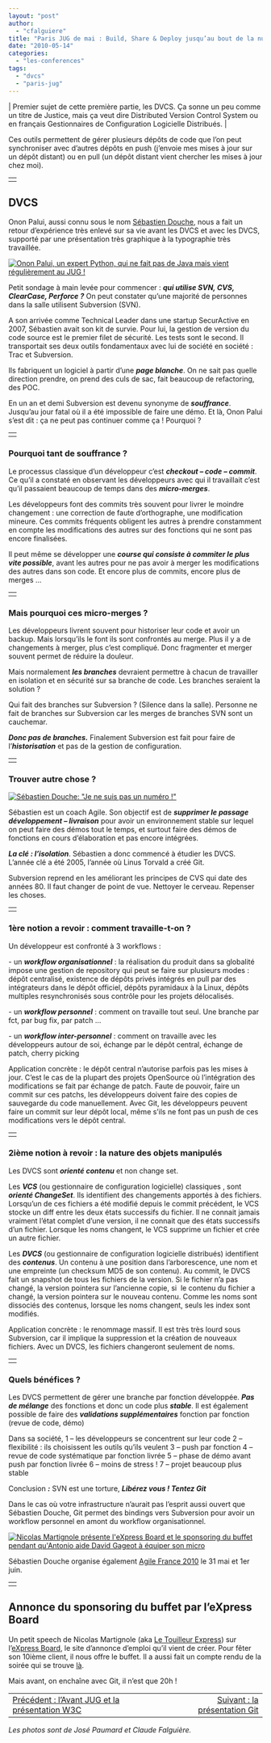 ```yaml
---
layout: "post"
author: 
  - "cfalguiere"
title: "Paris JUG de mai : Build, Share & Deploy jusqu’au bout de la nuit (2)"
date: "2010-05-14"
categories: 
  - "les-conferences"
tags: 
  - "dvcs"
  - "paris-jug"
---
```


| Premier sujet de cette première partie, les DVCS. Ça sonne un peu comme un titre de Justice, mais ça veut dire Distributed Version Control System ou en français Gestionnaires de Configuration Logicielle Distribués. |

Ces outils permettent de gérer plusieurs dépôts de code que l’on peut synchroniser avec d’autres dépôts en push (j’envoie mes mises à jour sur un dépôt distant) ou en pull (un dépôt distant vient chercher les mises à jour chez moi).

<table border="0"><tbody><tr><td></td></tr></tbody></table>

## DVCS

Onon Palui, aussi connu sous le nom [Sébastien Douche](http://www.parisjug.org/xwiki/bin/view/Speaker/DoucheSebastien), nous a fait un retour d’expérience très enlevé sur sa vie avant les DVCS et avec les DVCS, supporté par une présentation très graphique à la typographie très travaillée.

[![Onon Palui, un expert Python, qui ne fait pas de Java mais vient régulièrement au JUG !](/assets/2010/05/2010-05-14-paris-jug-de-mai-build-share-deploy-jusquau-bout-de-la-nuit-2/JUG_20100511_SBD_dvcs1-199x300.jpg "JUG_20100511_SBD_dvcs1")](http://jduchess.org/duchess-france/files/2010/05/JUG_20100511_SBD_dvcs1.jpg)

Petit sondage à main levée pour commencer : _**qui utilise SVN, CVS, ClearCase, Perforce ?**_ On peut constater qu’une majorité de personnes dans la salle utilisent Subversion (SVN).

A son arrivée comme Technical Leader dans une startup SecurActive en 2007, Sébastien avait son kit de survie. Pour lui, la gestion de version du code source est le premier filet de sécurité. Les tests sont le second. Il transportait ses deux outils fondamentaux avec lui de société en société : Trac et Subversion.

Ils fabriquent un logiciel à partir d’une _**page blanche**_. On ne sait pas quelle direction prendre, on prend des culs de sac, fait beaucoup de refactoring, des POC.

En un an et demi Subversion est devenu synonyme de _**souffrance**_. Jusqu’au jour fatal où il a été impossible de faire une démo. Et là, Onon Palui s’est dit : ça ne peut pas continuer comme ça ! Pourquoi ?

<table border="0"><tbody><tr><td></td></tr></tbody></table>

### Pourquoi tant de souffrance ?

Le processus classique d’un développeur c’est _**checkout – code – commit**_. Ce qu’il a constaté en observant les développeurs avec qui il travaillait c’est qu’il passaient beaucoup de temps dans des _**micro-merges**_.

Les développeurs font des commits très souvent pour livrer le moindre changement : une correction de faute d’orthographe, une modification mineure. Ces commits fréquents obligent les autres à prendre constamment en compte les modifications des autres sur des fonctions qui ne sont pas encore finalisées.

Il peut même se développer une _**course qui consiste à commiter le plus vite possible**_, avant les autres pour ne pas avoir à merger les modifications des autres dans son code. Et encore plus de commits, encore plus de merges …

<table border="0"><tbody><tr><td></td></tr></tbody></table>

### Mais pourquoi ces micro-merges ?

Les développeurs livrent souvent pour historiser leur code et avoir un backup. Mais lorsqu’ils le font ils sont confrontés au merge. Plus il y a de changements à merger, plus c’est compliqué. Donc fragmenter et merger souvent permet de réduire la douleur.

Mais normalement _**les branches**_ devraient permettre à chacun de travailler en isolation et en sécurité sur sa branche de code. Les branches seraient la solution ?

Qui fait des branches sur Subversion ? (Silence dans la salle). Personne ne fait de branches sur Subversion car les merges de branches SVN sont un cauchemar.

_**Donc pas de branches.**_ Finalement Subversion est fait pour faire de l’_**historisation**_ et pas de la gestion de configuration.

<table border="0"><tbody><tr><td></td></tr></tbody></table>

### Trouver autre chose ?

[![Sébastien Douche: "Je ne suis pas un numéro !"](/assets/2010/05/2010-05-14-paris-jug-de-mai-build-share-deploy-jusquau-bout-de-la-nuit-2/IMG_0058-300x225.jpg "JUG_20100511_SBD_dvcs2")](http://jduchess.org/duchess-france/files/2010/05/IMG_0058.JPG)

Sébastien est un coach Agile. Son objectif est de _**supprimer le passage développement – livraison**_ pour avoir un environnement stable sur lequel on peut faire des démos tout le temps, et surtout faire des démos de fonctions en cours d’élaboration et pas encore intégrées.

_**La clé : l’isolation**_. Sébastien a donc commencé à étudier les DVCS. L’année clé a été 2005, l’année où Linus Torvald a créé Git.

Subversion reprend en les améliorant les principes de CVS qui date des années 80. Il faut changer de point de vue. Nettoyer le cerveau. Repenser les choses.

<table border="0"><tbody><tr><td></td></tr></tbody></table>

### 1ère notion a revoir : comment travaille-t-on ?

Un développeur est confronté à 3 workflows :

\- un _**workflow organisationnel**_ : la réalisation du produit dans sa globalité impose une gestion de repository qui peut se faire sur plusieurs modes : dépôt centralisé, existence de dépôts privés intégrés en pull par des intégrateurs dans le dépôt officiel, dépôts pyramidaux à la Linux, dépôts multiples resynchronisés sous contrôle pour les projets délocalisés.

\- un _**workflow personnel**_ : comment on travaille tout seul. Une branche par fct, par bug fix, par patch …

\- un _**workflow inter-personnel**_ : comment on travaille avec les développeurs autour de soi, échange par le dépôt central, échange de patch, cherry picking

Application concrète : le dépôt central n’autorise parfois pas les mises à jour. C’est le cas de la plupart des projets OpenSource où l’intégration des modifications se fait par échange de patch. Faute de pouvoir, faire un commit sur ces patchs, les développeurs doivent faire des copies de sauvegarde du code manuellement. Avec Git, les développeurs peuvent faire un commit sur leur dépôt local, même s’ils ne font pas un push de ces modifications vers le dépôt central.

<table border="0"><tbody><tr><td></td></tr></tbody></table>

### 2ième notion à revoir : la nature des objets manipulés

Les DVCS sont _**orienté contenu**_ et non change set.

Les _**VCS**_ (ou gestionnaire de configuration logicielle) classiques , sont _**orienté ChangeSet**_. Ils identifient des changements apportés à des fichiers. Lorsqu’un de ces fichiers a été modifié depuis le commit précédent, le VCS stocke un diff entre les deux états successifs du fichier. Il ne connait jamais vraiment l’état complet d’une version, il ne connait que des états successifs d’un fichier. Lorsque les noms changent, le VCS supprime un fichier et crée un autre fichier.

Les _**DVCS**_ (ou gestionnaire de configuration logicielle distribués) identifient des _**contenus**_. Un contenu à une position dans l’arborescence, une nom et une empreinte (un checksum MD5 de son contenu). Au commit, le DVCS fait un snapshot de tous les fichiers de la version. Si le fichier n’a pas changé, la version pointera sur l’ancienne copie, si  le contenu du fichier a changé, la version pointera sur le nouveau contenu. Comme les noms sont dissociés des contenus, lorsque les noms changent, seuls les index sont modifiés.

Application concrète : le renommage massif. Il est très très lourd sous Subversion, car il implique la suppression et la création de nouveaux fichiers. Avec un DVCS, les fichiers changeront seulement de noms.

<table border="0"><tbody><tr><td></td></tr></tbody></table>

### Quels bénéfices ?

Les DVCS permettent de gérer une branche par fonction développée. _**Pas de mélange**_ des fonctions et donc un code plus _**stable**_. Il est également possible de faire des _**validations supplémentaires**_ fonction par fonction (revue de code, démo)

Dans sa société, 1 – les développeurs se concentrent sur leur code 2 – flexibilité : ils choisissent les outils qu’ils veulent 3 – push par fonction 4 – revue de code systématique par fonction livrée 5 – phase de démo avant push par fonction livrée 6 – moins de stress ! 7 – projet beaucoup plus stable

Conclusion _**:**_ SVN est une torture, _**Libérez vous ! Tentez Git**_

Dans le cas où votre infrastructure n’aurait pas l’esprit aussi ouvert que Sébastien Douche, Git permet des bindings vers Subversion pour avoir un workflow personnel en amont du workflow organisationnel.

[![Nicolas Martignole présente l'eXpress Board et le sponsoring du buffet pendant qu'Antonio aide David Gageot à équiper son micro](/assets/2010/05/2010-05-14-paris-jug-de-mai-build-share-deploy-jusquau-bout-de-la-nuit-2/IMG_0059-300x225.jpg "IMG_0059")](http://jduchess.org/duchess-france/files/2010/05/IMG_0059.JPG)

Sébastien Douche organise également [Agile France 2010](http://conf.agile-france.org/) le 31 mai et 1er juin.

<table border="0"><tbody><tr><td></td></tr></tbody></table>

## Annonce du sponsoring du buffet par l’eXpress Board

Un petit speech de Nicolas Martignole (aka [Le Touilleur Express](http://www.touilleur-express.fr/)) sur l’[eXpress Board](http://www.express-board.fr/), le site d’annonce d’emploi qu’il vient de créer. Pour fêter son 10ième client, il nous offre le buffet. Il a aussi fait un compte rendu de la soirée qui se trouve [là](http://www.touilleur-express.fr/2010/05/12/la-soiree-du-11-mai-2010-au-paris-jug-git-dvcs-et-lexpress-board/).

Mais avant, on enchaîne avec Git, il n’est que 20h !

<table width="100%" border="0"><tbody><tr><td style="text-align: left;"><a href="http://jduchess.org/duchess-france/?p=365">Précédent : l’Avant JUG et la présentation W3C</a></td><td style="text-align: right;"><a href="http://jduchess.org/duchess-france/?p=417">Suivant : la présentation Git</a></td></tr></tbody></table>

_Les photos sont de José Paumard et Claude Falguière._
